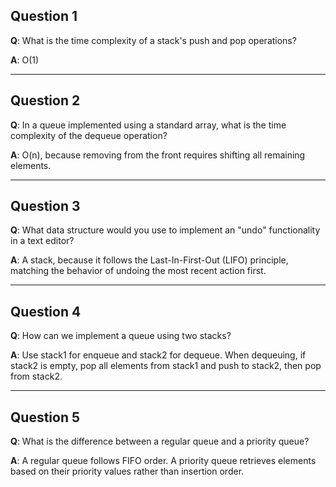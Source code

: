 ## Question 1

**Q**: What is the time complexity of a stack's push and pop operations?

**A**: O(1)

---

## Question 2

**Q**: In a queue implemented using a standard array, what is the time complexity of the dequeue operation?

**A**: O(n), because removing from the front requires shifting all remaining elements.

---

## Question 3

**Q**: What data structure would you use to implement an "undo" functionality in a text editor?

**A**: A stack, because it follows the Last-In-First-Out (LIFO) principle, matching the behavior of undoing the most recent action first.

---

## Question 4

**Q**: How can we implement a queue using two stacks?

**A**: Use stack1 for enqueue and stack2 for dequeue. When dequeuing, if stack2 is empty, pop all elements from stack1 and push to stack2, then pop from stack2.

---

## Question 5

**Q**: What is the difference between a regular queue and a priority queue?

**A**: A regular queue follows FIFO order. A priority queue retrieves elements based on their priority values rather than insertion order.